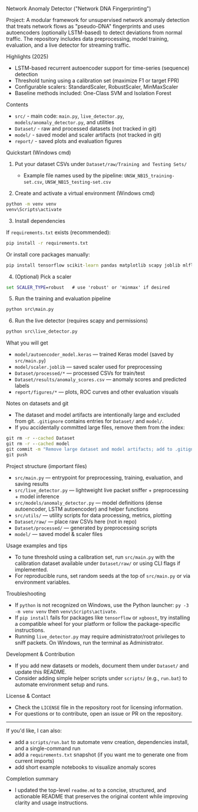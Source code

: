 Network Anomaly Detector ("Network DNA Fingerprinting")

Project: A modular framework for unsupervised network anomaly detection that treats network flows as "pseudo-DNA" fingerprints and uses autoencoders (optionally LSTM-based) to detect deviations from normal traffic. The repository includes data preprocessing, model training, evaluation, and a live detector for streaming traffic.

Highlights (2025)
- LSTM-based recurrent autoencoder support for time-series (sequence) detection
- Threshold tuning using a calibration set (maximize F1 or target FPR)
- Configurable scalers: StandardScaler, RobustScaler, MinMaxScaler
- Baseline methods included: One-Class SVM and Isolation Forest

Contents
- `src/` - main code: `main.py`, `live_detector.py`, `models/anomaly_detector.py`, and utilities
- `Dataset/` - raw and processed datasets (not tracked in git)
- `model/` - saved model and scaler artifacts (not tracked in git)
- `report/` - saved plots and evaluation figures

Quickstart (Windows cmd)
1. Put your dataset CSVs under `Dataset/raw/Training and Testing Sets/`
   - Example file names used by the pipeline: `UNSW_NB15_training-set.csv`, `UNSW_NB15_testing-set.csv`

2. Create and activate a virtual environment (Windows cmd)

```cmd
python -m venv venv
venv\Scripts\activate
```

3. Install dependencies

If `requirements.txt` exists (recommended):

```cmd
pip install -r requirements.txt
```

Or install core packages manually:

```cmd
pip install tensorflow scikit-learn pandas matplotlib scapy joblib mlflow
```

4. (Optional) Pick a scaler

```cmd
set SCALER_TYPE=robust   # use 'robust' or 'minmax' if desired
```

5. Run the training and evaluation pipeline

```cmd
python src\main.py
```

6. Run the live detector (requires scapy and permissions)

```cmd
python src\live_detector.py
```

What you will get
- `model/autoencoder_model.keras` — trained Keras model (saved by `src/main.py`)
- `model/scaler.joblib` — saved scaler used for preprocessing
- `Dataset/processed/*` — processed CSVs for train/test
- `Dataset/results/anomaly_scores.csv` — anomaly scores and predicted labels
- `report/figures/*` — plots, ROC curves and other evaluation visuals

Notes on datasets and git
- The dataset and model artifacts are intentionally large and excluded from git. `.gitignore` contains entries for `Dataset/` and `model/`.
- If you accidentally committed large files, remove them from the index:

```cmd
git rm -r --cached Dataset
git rm -r --cached model
git commit -m "Remove large dataset and model artifacts; add to .gitignore"
git push
```

Project structure (important files)
- `src/main.py` — entrypoint for preprocessing, training, evaluation, and saving results
- `src/live_detector.py` — lightweight live packet sniffer + preprocessing + model inference
- `src/models/anomaly_detector.py` — model definitions (dense autoencoder, LSTM autoencoder) and helper functions
- `src/utils/` — utility scripts for data processing, metrics, plotting
- `Dataset/raw/` — place raw CSVs here (not in repo)
- `Dataset/processed/` — generated by preprocessing scripts
- `model/` — saved model & scaler files

Usage examples and tips
- To tune threshold using a calibration set, run `src/main.py` with the calibration dataset available under `Dataset/raw/` or using CLI flags if implemented.
- For reproducible runs, set random seeds at the top of `src/main.py` or via environment variables.

Troubleshooting
- If `python` is not recognized on Windows, use the Python launcher: `py -3 -m venv venv` then `venv\Scripts\activate`.
- If `pip install` fails for packages like `tensorflow` or `xgboost`, try installing a compatible wheel for your platform or follow the package-specific instructions.
- Running `live_detector.py` may require administrator/root privileges to sniff packets. On Windows, run the terminal as Administrator.

Development & Contribution
- If you add new datasets or models, document them under `Dataset/` and update this README.
- Consider adding simple helper scripts under `scripts/` (e.g., `run.bat`) to automate environment setup and runs.

License & Contact
- Check the `LICENSE` file in the repository root for licensing information.
- For questions or to contribute, open an issue or PR on the repository.

---

If you'd like, I can also:
- add a `scripts/run.bat` to automate venv creation, dependencies install, and a single-command run
- add a `requirements.txt` snapshot (if you want me to generate one from current imports)
- add short example notebooks to visualize anomaly scores

Completion summary
- I updated the top-level `readme.md` to a concise, structured, and actionable README that preserves the original content while improving clarity and usage instructions.